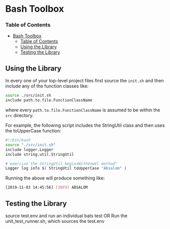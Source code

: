 # Bash Toolbox

### Table of Contents

- [Bash Toolbox](#bash-toolbox)
    - [Table of Contents](#table-of-contents)
  - [Using the Library](#using-the-library)
  - [Testing the Library](#testing-the-library)

## Using the Library

In every one of your top-level project files first source the `init.sh` and then include any of the function classes like:

```bash
source ./src/init.sh
include path.to.file.FunctionClassName
```

where every ``path.to.file.FunctionClassName`` is assumed to be within the ``src`` directory.

For example, the following script includes the StringUtil class and then uses the toUpperCase function:

```bash
#!/bin/bash
source "./src/init.sh"
include logger.Logger
include string.util.StringUtil

# exercise the StringUtil beginsWithVowel method"
Logger log info $( StringUtil toUpperCase "Absalom" )
```

Running the above will produce something like:

```bash
[2019-11-03 14:45:56] [INFO] ABSALOM
```

## Testing the Library

source test.env and run an individual bats test
OR
Run the unit_test_runner.sh, which sources the test.env

